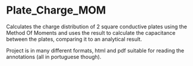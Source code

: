 # Plate_Charge_MOM

Calculates the charge distribution of 2 square conductive plates using the Method Of Moments and uses the result to calculate the capacitance between the plates, comparing it to an analytical result.

Project is in many different formats, html and pdf suitable for reading the annotations (all in portuguese though).
